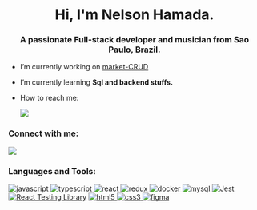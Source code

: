 <h1 align="center">Hi, I'm Nelson Hamada.</h1>
<h3 align="center">A passionate Full-stack developer and musician from Sao Paulo, Brazil. </h3>

- I’m currently working on [market-CRUD](https://github.com/nelsonhamada/market-CRUD)

- I’m currently learning **Sql and backend stuffs.**

- How to reach me: 
 
    <a href = "mailto:fumiyuki.hamada@gmail.com"><img src="https://img.shields.io/badge/Gmail-D14836?style=for-the-badge&logo=gmail&logoColor=white" target="_blank"></a>     



<h3 align="left">Connect with me:</h3>
<p align="left">
  <a href="https://www.linkedin.com/in/nelson-hamada/" target="_blank"><img src="https://img.shields.io/badge/-LinkedIn-%230077B5?style=for-the-badge&logo=linkedin&logoColor=white" target="_blank"></a>
</p>

<h3 align="left">Languages and Tools:</h3>
<p align="left"> <a href="https://developer.mozilla.org/en-US/docs/Web/JavaScript" target="_blank" rel="noreferrer"> <img src="https://img.shields.io/badge/JavaScript-323330?style=for-the-badge&logo=javascript&logoColor=F7DF1E" alt="javascript"/> </a><a href="https://www.typescriptlang.org/" target="_blank" rel="noreferrer"> <img src="https://img.shields.io/badge/TypeScript-007ACC?style=for-the-badge&logo=typescript&logoColor=white" alt="typescript"/> </a>
 <a href="https://reactjs.org/" target="_blank" rel="noreferrer"> <img src="https://img.shields.io/badge/React-20232A?style=for-the-badge&logo=react&logoColor=61DAFB" alt="react"/> </a> <a href="https://redux.js.org" target="_blank" rel="noreferrer"> <img src="https://img.shields.io/badge/Redux-593D88?style=for-the-badge&logo=redux&logoColor=white" alt="redux"/> </a> <a href="https://www.docker.com/" target="_blank" rel="noreferrer"> <img src="https://img.shields.io/badge/Docker-2CA5E0?style=for-the-badge&logo=docker&logoColor=white" alt="docker"/> </a> <a href="https://www.mysql.com/" target="_blank" rel="noreferrer"> <img src="https://img.shields.io/badge/MySQL-005C84?style=for-the-badge&logo=mysql&logoColor=white" alt="mysql"/> </a> <a target="_blank" rel="noopener noreferrer nofollow" href="https://jestjs.io/pt-BR/"><img alt="Jest" src="https://img.shields.io/badge/Jest-C21325?style=for-the-badge&logo=jest&logoColor=white"/></a> <a target="_blank" rel="noopener noreferrer nofollow" href="https://testing-library.com/docs/react-testing-library/intro/"><img alt="React Testing Library" src="https://camo.githubusercontent.com/81aeb1a947697457dbf01915ba8bb60e4bcf0c9003fc2d62659be9d5d5b47317/68747470733a2f2f696d672e736869656c64732e696f2f62616467652f74657374696e672532306c6962726172792d3332333333303f7374796c653d666f722d7468652d6261646765266c6f676f3d74657374696e672d6c696272617279266c6f676f436f6c6f723d726564"/></a>  
 <a href="https://www.w3.org/html/" target="_blank" rel="noreferrer"> <img src="https://img.shields.io/badge/HTML5-E34F26?style=for-the-badge&logo=html5&logoColor=white" alt="html5"/> </a> <a href="https://www.w3schools.com/css/" target="_blank" rel="noreferrer"> <img src="https://img.shields.io/badge/CSS3-1572B6?style=for-the-badge&logo=css3&logoColor=white" alt="css3"/> </a> <a href="https://www.figma.com/" target="_blank" rel="noreferrer"> <img src="https://img.shields.io/badge/Figma-F24E1E?style=for-the-badge&logo=figma&logoColor=white" alt="figma"/> </a> </p>

